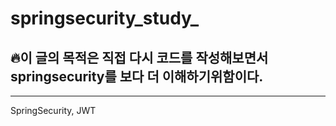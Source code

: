 # springsecurity_study_
## 🔥이 글의 목적은 직접 다시 코드를 작성해보면서 springsecurity를 보다 더 이해하기위함이다.

---
SpringSecurity, JWT
